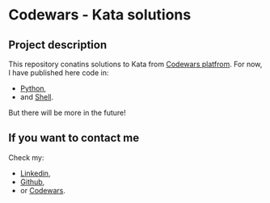 # Codewars - Kata solutions

## Project description

This repository conatins solutions to Kata from [Codewars platfrom](https://www.codewars.com/). For now, I have published here code in:
  - [Python](/Python/),
  - and [Shell](/Shell/).

But there will be more in the future!

## If you want to contact me

Check my:
  - [Linkedin](https://www.linkedin.com/in/jakubkokosinski/),
  - [Github](https://github.com/jako645),
  - or [Codewars](https://www.codewars.com/users/jako_).
